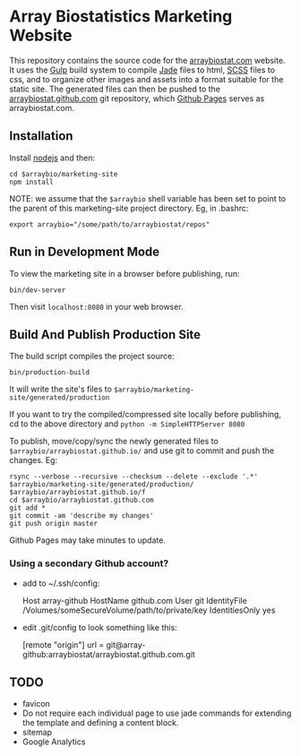 # Array Biostatistics Marketing Website

This repository contains the source code for the [arraybiostat.com](http://arraybiostat.com) website. It uses 
the [Gulp](http://gulpjs.com/) build system to compile [Jade](http://jade-lang.com/) files to html,
[SCSS](http://sass-lang.com/) files to css, and to organize other images and assets into a format suitable for the static site.
The generated files can then be pushed to the [arraybiostat.github.com](https://github.com/arraybiostat/arraybiostat.github.com) git 
repository, which [Github Pages](https://pages.github.com/) serves as arraybiostat.com.
                         

## Installation

Install [nodejs](https://nodejs.org/) and then:

    cd $arraybio/marketing-site
    npm install
  

NOTE: we assume that the `$arraybio` shell variable has been set to point to the parent of this marketing-site project directory. Eg, in .bashrc:

    export arraybio="/some/path/to/arraybiostat/repos"



## Run in Development Mode

To view the marketing site in a browser before publishing, run: 

    bin/dev-server


Then visit `localhost:8080` in your web browser.


 
## Build And Publish Production Site

The build script compiles the project source:

    bin/production-build
    

It will write the site's files to `$arraybio/marketing-site/generated/production`


If you want to try the compiled/compressed site locally before publishing, cd to the above directory and `python -m SimpleHTTPServer 8080`


To publish, move/copy/sync the newly generated files to `$arraybio/arraybiostat.github.io/` and use git to commit and push the changes. Eg: 

    rsync --verbose --recursive --checksum --delete --exclude '.*' $arraybio/marketing-site/generated/production/ $arraybio/arraybiostat.github.io/f 
    cd $arraybio/arraybiostat.github.com
    git add *
    git commit -am 'describe my changes'
    git push origin master
   

Github Pages may take minutes to update.


### Using a secondary Github account?

* add to ~/.ssh/config:

    Host array-github
         HostName github.com
         User git
         IdentityFile /Volumes/someSecureVolume/path/to/private/key
         IdentitiesOnly yes


* edit .git/config to look something like this:

    [remote "origin"]
      url = git@array-github:arraybiostat/arraybiostat.github.com.git


## TODO

* favicon
* Do not require each individual page to use jade commands for extending the template and defining a content block.
* sitemap
* Google Analytics
